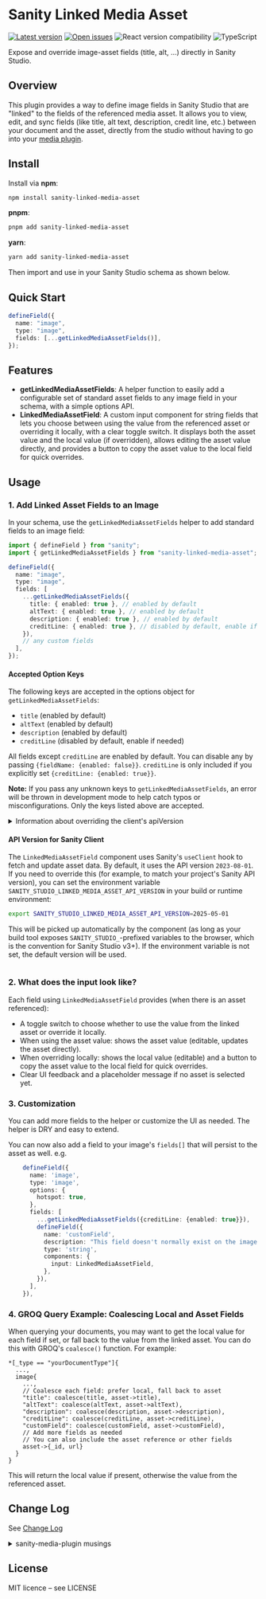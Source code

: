 # Sanity Linked Media Asset

[![Latest version](https://img.shields.io/npm/v/sanity-linked-media-asset?label=version&color=brightGreen&logo=npm)](https://www.npmjs.com/package/sanity-linked-media-asset)
[![Open issues](https://img.shields.io/github/issues/chrisnolan/sanity-linked-media-asset)](https://github.com/chrisnolan/sanity-linked-media-asset/issues)
![React version compatibility](https://img.shields.io/badge/dynamic/json?color=blue&label=react%20versions&query=peerDependencies.react&url=https%3A%2F%2Fraw.githubusercontent.com%2Fchrisnolan%2Fsanity-linked-media-asset%2Fmain%2Fpackage.json)
![TypeScript](https://img.shields.io/badge/TypeScript-checked-blue?logo=typescript)

Expose and override image-asset fields (title, alt, …) directly in Sanity Studio.

## Overview

This plugin provides a way to define image fields in Sanity Studio that are "linked" to the fields of the referenced media asset. It allows you to view, edit, and sync fields (like title, alt text, description, credit line, etc.) between your document and the asset, directly from the studio without having to go into your [media plugin](https://github.com/sanity-io/sanity-plugin-media).

## Install

Install via **npm**:

```sh
npm install sanity-linked-media-asset
```

**pnpm**:

```sh
pnpm add sanity-linked-media-asset
```

**yarn**:

```sh
yarn add sanity-linked-media-asset
```

Then import and use in your Sanity Studio schema as shown below.

## Quick Start

```ts
defineField({
  name: "image",
  type: "image",
  fields: [...getLinkedMediaAssetFields()],
});
```

## Features

- **getLinkedMediaAssetFields**: A helper function to easily add a configurable set of standard asset fields to any image field in your schema, with a simple options API.
- **LinkedMediaAssetField**: A custom input component for string fields that lets you choose between using the value from the referenced asset or overriding it locally, with a clear toggle switch. It displays both the asset value and the local value (if overridden), allows editing the asset value directly, and provides a button to copy the asset value to the local field for quick overrides.

## Usage

### 1. Add Linked Asset Fields to an Image

In your schema, use the `getLinkedMediaAssetFields` helper to add standard fields to an image field:

```ts
import { defineField } from "sanity";
import { getLinkedMediaAssetFields } from "sanity-linked-media-asset";

defineField({
  name: "image",
  type: "image",
  fields: [
    ...getLinkedMediaAssetFields({
      title: { enabled: true }, // enabled by default
      altText: { enabled: true }, // enabled by default
      description: { enabled: true }, // enabled by default
      creditLine: { enabled: true }, // disabled by default, enable if needed
    }),
    // any custom fields
  ],
});
```

#### Accepted Option Keys

The following keys are accepted in the options object for `getLinkedMediaAssetFields`:

- `title` (enabled by default)
- `altText` (enabled by default)
- `description` (enabled by default)
- `creditLine` (disabled by default, enable if needed)

All fields except `creditLine` are enabled by default. You can disable any by passing `{fieldName: {enabled: false}}`.
`creditLine` is only included if you explicitly set `{creditLine: {enabled: true}}`.

**Note:** If you pass any unknown keys to `getLinkedMediaAssetFields`, an error will be thrown in development mode to help catch typos or misconfigurations. Only the keys listed above are accepted.

<details>
<summary>Information about overriding the client's apiVersion</sumary>

#### API Version for Sanity Client

The `LinkedMediaAssetField` component uses Sanity's `useClient` hook to fetch and update asset data. By default, it uses the API version `2023-08-01`. If you need to override this (for example, to match your project's Sanity API version), you can set the environment variable `SANITY_STUDIO_LINKED_MEDIA_ASSET_API_VERSION` in your build or runtime environment:

```sh
export SANITY_STUDIO_LINKED_MEDIA_ASSET_API_VERSION=2025-05-01
```

This will be picked up automatically by the component (as long as your build tool exposes `SANITY_STUDIO_`-prefixed variables to the browser, which is the convention for Sanity Studio v3+). If the environment variable is not set, the default version will be used.

</details>

### 2. What does the input look like?

Each field using `LinkedMediaAssetField` provides (when there is an asset referenced):

- A toggle switch to choose whether to use the value from the linked asset or override it locally.
- When using the asset value: shows the asset value (editable, updates the asset directly).
- When overriding locally: shows the local value (editable) and a button to copy the asset value to the local field for quick overrides.
- Clear UI feedback and a placeholder message if no asset is selected yet.

### 3. Customization

You can add more fields to the helper or customize the UI as needed. The helper is DRY and easy to extend.

You can now also add a field to your image's `fields[]` that will persist to the asset as well. e.g.

```typescript
    defineField({
      name: 'image',
      type: 'image',
      options: {
        hotspot: true,
      },
      fields: [
        ...getLinkedMediaAssetFields({creditLine: {enabled: true}}),
        defineField({
          name: 'customField',
          description: "This field doesn't normally exist on the image asset... but now it will!",
          type: 'string',
          components: {
            input: LinkedMediaAssetField,
          },
        }),
      ],
    }),
```

### 4. GROQ Query Example: Coalescing Local and Asset Fields

When querying your documents, you may want to get the local value for each field if set, or fall back to the value from the linked asset. You can do this with GROQ's `coalesce()` function. For example:

```groq
*[_type == "yourDocumentType"]{
  ...,
  image{
    ...,
    // Coalesce each field: prefer local, fall back to asset
    "title": coalesce(title, asset->title),
    "altText": coalesce(altText, asset->altText),
    "description": coalesce(description, asset->description),
    "creditLine": coalesce(creditLine, asset->creditLine),
    "customField": coalesce(customField, asset->customField),
    // Add more fields as needed
    // You can also include the asset reference or other fields
    asset->{_id, url}
  }
}
```

This will return the local value if present, otherwise the value from the referenced asset.

## Change Log

See [Change Log](./CHANGELOG.md)

<details>
<summary>sanity-media-plugin musings</summary>

## sanity-media-plugin PR potential

Perhaps it'll be better as a PR on the [sanity-media-plugin](https://github.com/sanity-io/sanity-plugin-media/) itself? Oh... look at that under 'known issues' we have

```text
There isn't a way to edit asset fields directly from the desk (without opening the plugin)

- This is a bit of a sticking point, especially when working with large datasets
- For example, if you want to edit fields for an already selected image – you'll need to go into the plugin and then have to manually find that image (which can be laborious when sifting through thousands of assets)
- A future update will provide the ability to 'jump' straight to a selected asset
- However, exposing plugin fields directly on the desk (e.g. via a custom input component) is currently outside the scope of this project
```

So this bit is the part that they say is out of scope of the project so... maybe I can make this a 'package' on its own? :thinking: [This PR](https://github.com/sanity-io/sanity-plugin-media/pull/216) is set to give an 'edit image' link but it has been a year with no action on it.

</details>

## License

MIT licence – see LICENSE
